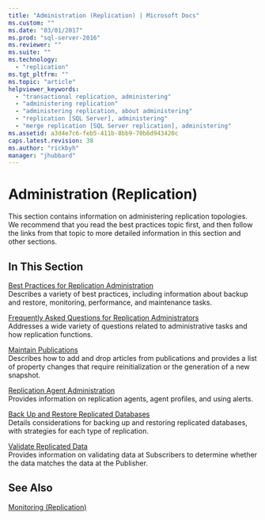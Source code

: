 ```yaml
---
title: "Administration (Replication) | Microsoft Docs"
ms.custom: ""
ms.date: "03/01/2017"
ms.prod: "sql-server-2016"
ms.reviewer: ""
ms.suite: ""
ms.technology: 
  - "replication"
ms.tgt_pltfrm: ""
ms.topic: "article"
helpviewer_keywords: 
  - "transactional replication, administering"
  - "administering replication"
  - "administering replication, about administering"
  - "replication [SQL Server], administering"
  - "merge replication [SQL Server replication], administering"
ms.assetid: a3d4e7c6-feb5-411b-8bb9-70b6d943420c
caps.latest.revision: 38
ms.author: "rickbyh"
manager: "jhubbard"
---
```

# Administration (Replication)
  This section contains information on administering replication topologies. We recommend that you read the best practices topic first, and then follow the links from that topic to more detailed information in this section and other sections.  
  
## In This Section  
 [Best Practices for Replication Administration](../../../relational-databases/replication/administration/best-practices-for-replication-administration.md)  
 Describes a variety of best practices, including information about backup and restore, monitoring, performance, and maintenance tasks.  
  
 [Frequently Asked Questions for Replication Administrators](../../../relational-databases/replication/administration/frequently-asked-questions-for-replication-administrators.md)  
 Addresses a wide variety of questions related to administrative tasks and how replication functions.  
  
 [Maintain Publications](../../../relational-databases/replication/publish/maintain-publications.md)  
 Describes how to add and drop articles from publications and provides a list of property changes that require reinitialization or the generation of a new snapshot.  
  
 [Replication Agent Administration](../../../relational-databases/replication/agents/replication-agent-administration.md)  
 Provides information on replication agents, agent profiles, and using alerts.  
  
 [Back Up and Restore Replicated Databases](../../../relational-databases/replication/administration/back-up-and-restore-replicated-databases.md)  
 Details considerations for backing up and restoring replicated databases, with strategies for each type of replication.  
  
 [Validate Replicated Data](../../../relational-databases/replication/validate-replicated-data.md)  
 Provides information on validating data at Subscribers to determine whether the data matches the data at the Publisher.  
  
## See Also  
 [Monitoring &#40;Replication&#41;](../../../relational-databases/replication/monitor/monitoring-replication.md)  
  
  